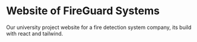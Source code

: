 # Website of FireGuard Systems

Our university project website for a fire detection system company, its build with react and tailwind.
